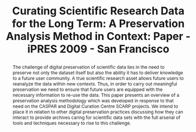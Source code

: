 ---
abstract: 'The challenge of digital preservation of scientific data lies in the need
  to preserve not only the dataset itself but also the ability it has to deliver knowledge
  to a future user community. A true scientific research asset allows future users
  to reanalyze the data within new contexts. Thus, in order to carry out meaningful
  preservation we need to ensure that future users are equipped with the necessary
  information to re-use the data. This paper presents an overview of a preservation
  analysis methodology which was developed in response to that need on the CASPAR
  and Digital Curation Centre SCARP projects. We intend to place it in relation to
  other digital preservation practices discussing how they can interact to provide
  archives caring for scientific data sets with the full arsenal of tools and techniques
  necessary to rise to this challenge. '
creators:
- Giaretta, David
- Dunckley, Matthew
- Conway, Esther
date: null
document_url: https://services.phaidra.univie.ac.at/api/object/o:294021/download
grand_parent: iPRES
institutions: []
keywords:
- san francisco
landing_page_url: https://phaidra.univie.ac.at/o:294021
language: eng
layout: publication
license: CC BY-SA 3.0 AT
notes_url: null
parent: iPRES 2009
presentation_url: null
size: 929395
source_name: iPRES
title: 'Curating Scientific Research Data for the Long Term: A Preservation Analysis
  Method in Context: Paper - iPRES 2009 - San Francisco'
type: paper
year: 2009
---